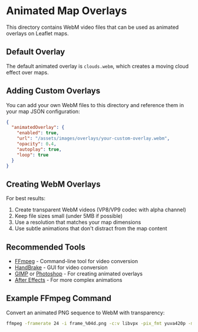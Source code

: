 # Animated Map Overlays

This directory contains WebM video files that can be used as animated overlays on Leaflet maps.

## Default Overlay

The default animated overlay is `clouds.webm`, which creates a moving cloud effect over maps.

## Adding Custom Overlays

You can add your own WebM files to this directory and reference them in your map JSON configuration:

```json
{
  "animatedOverlay": {
    "enabled": true,
    "url": "/assets/images/overlays/your-custom-overlay.webm",
    "opacity": 0.4,
    "autoplay": true,
    "loop": true
  }
}
```

## Creating WebM Overlays

For best results:

1. Create transparent WebM videos (VP8/VP9 codec with alpha channel)
2. Keep file sizes small (under 5MB if possible)
3. Use a resolution that matches your map dimensions
4. Use subtle animations that don't distract from the map content

## Recommended Tools

- [FFmpeg](https://ffmpeg.org/) - Command-line tool for video conversion
- [HandBrake](https://handbrake.fr/) - GUI for video conversion
- [GIMP](https://www.gimp.org/) or [Photoshop](https://www.adobe.com/products/photoshop.html) - For creating animated overlays
- [After Effects](https://www.adobe.com/products/aftereffects.html) - For more complex animations

## Example FFmpeg Command

Convert an animated PNG sequence to WebM with transparency:

```bash
ffmpeg -framerate 24 -i frame_%04d.png -c:v libvpx -pix_fmt yuva420p -metadata:s:v:0 alpha_mode="1" -auto-alt-ref 0 -quality good -b:v 2M -crf 30 output.webm
```

